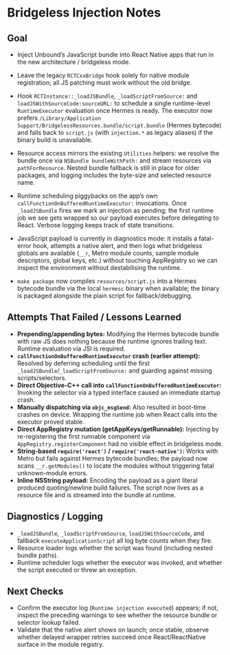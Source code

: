 # Bridgeless Injection Notes

## Goal

- Inject Unbound’s JavaScript bundle into React Native apps that run in the new architecture / bridgeless mode.
- Leave the legacy `RCTCxxBridge` hook solely for native module registration; all JS patching must work without the old bridge.

- Hook `RCTInstance::_loadJSBundle`, `_loadScriptFromSource:` and `loadJSWithSourceCode:sourceURL:` to schedule a single runtime-level `RuntimeExecutor` evaluation once Hermes is ready.  The executor now prefers `/Library/Application Support/BridgelessResources.bundle/script.bundle` (Hermes bytecode) and falls back to `script.js` (with `injection.*` as legacy aliases) if the binary build is unavailable.
- Resource access mirrors the existing `Utilities` helpers: we resolve the bundle once via `NSBundle bundleWithPath:` and stream resources via `pathForResource`. Nested bundle fallback is still in place for older packages, and logging includes the byte-size and selected resource name.
- Runtime scheduling piggybacks on the app’s own `callFunctionOnBufferedRuntimeExecutor:` invocations. Once `_loadJSBundle` fires we mark an injection as pending; the first runtime job we see gets wrapped so our payload executes before delegating to React. Verbose logging keeps track of state transitions.
- JavaScript payload is currently in diagnostics mode: it installs a fatal-error hook, attempts a native alert, and then logs what bridgeless globals are available (`__r`, Metro module counts, sample module descriptors, global keys, etc.) without touching AppRegistry so we can inspect the environment without destabilising the runtime.
- `make package` now compiles `resources/script.js` into a Hermes bytecode bundle via the local `hermesc` binary when available; the binary is packaged alongside the plain script for fallback/debugging.

## Attempts That Failed / Lessons Learned

- **Prepending/appending bytes:** Modifying the Hermes bytecode bundle with raw JS does nothing because the runtime ignores trailing text. Runtime evaluation via JSI is required.
- **`callFunctionOnBufferedRuntimeExecutor` crash (earlier attempt):** Resolved by deferring scheduling until the first `_loadJSBundle`/`_loadScriptFromSource:` and guarding against missing scripts/selectors.
- **Direct Objective-C++ call into `callFunctionOnBufferedRuntimeExecutor`:** Invoking the selector via a typed interface caused an immediate startup crash.
- **Manually dispatching via `objc_msgSend`:** Also resulted in boot-time crashes on device. Wrapping the runtime job when React calls into the executor proved stable.
- **Direct AppRegistry mutation (getAppKeys/getRunnable):** Injecting by re-registering the first runnable component via `AppRegistry.registerComponent` had no visible effect in bridgeless mode.
- **String-based `require('react')` / `require('react-native')`:** Works with Metro but fails against Hermes bytecode bundles; the payload now scans `__r.getModules()` to locate the modules without triggering fatal unknown-module errors.
- **Inline NSString payload:** Encoding the payload as a giant literal produced quoting/newline build failures.  The script now lives as a resource file and is streamed into the bundle at runtime.

## Diagnostics / Logging

- `_loadJSBundle`, `_loadScriptFromSource`, `loadJSWithSourceCode`, and fallback `executeApplicationScript` all log byte counts when they fire.
- Resource loader logs whether the script was found (including nested bundle paths).
- Runtime scheduler logs whether the executor was invoked, and whether the script executed or threw an exception.

## Next Checks

- Confirm the executor log (`Runtime injection executed`) appears; if not, inspect the preceding warnings to see whether the resource bundle or selector lookup failed.
- Validate that the native alert shows on launch; once stable, observe whether delayed wrapper retries succeed once React/ReactNative surface in the module registry.
